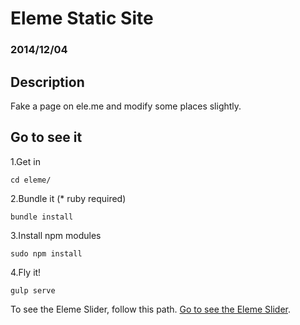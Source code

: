 # Eleme Static Site

### 2014/12/04

## Description

Fake a page on ele.me and modify some places slightly.

## Go to see it

1.Get in

````
cd eleme/
````

2.Bundle it (* ruby required)

````
bundle install
````

3.Install npm modules

````
sudo npm install
````

4.Fly it!

````
gulp serve
````

To see the Eleme Slider, follow this path.
[Go to see the Eleme Slider](https://github.com/jyfcrw/a-challenge/tree/master/lib/eleme_slider/).
